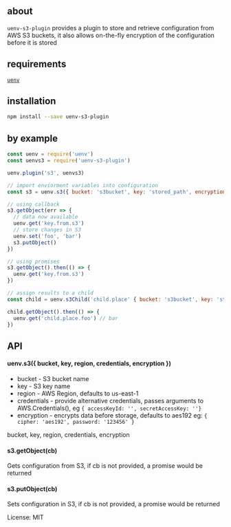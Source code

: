 ## about

`uenv-s3-plugin` provides a plugin to store and retrieve configuration from AWS S3 buckets, it also allows on-the-fly encryption of the configuration before it is stored

## requirements
[`uenv`](https://github.com/oiime/uenv)

## installation
```bash
npm install --save uenv-s3-plugin
```

## by example

```javascript
const uenv = require('uenv')
const uenvs3 = require('uenv-s3-plugin')

uenv.plugin('s3', uenvs3)

// import enviorment variables into configuration
const s3 = uenv.s3({ bucket: 's3bucket', key: 'stored_path', encryption: { password: '123456' } })

// using callback
s3.getObject(err => {
  // data now available
  uenv.get('key.from.s3')
  // store changes in S3
  uenv.set('foo', 'bar')
  s3.putObject()
})

// using promises
s3.getObject().then(() => {
  uenv.get('key.from.s3')
})

// assign results to a child
const child = uenv.s3Child('child.place' { bucket: 's3bucket', key: 'stored_path', encryption: { password: '123456' } })

child.getObject().then(() => {
  uenv.get('child.place.foo') // bar
})

```

## API

#### uenv.s3({ bucket, key, region, credentials, encryption })

* bucket - S3 bucket name
* key - S3 key name
* region - AWS Region, defaults to us-east-1
* credentials - provide alternative credentials, passes arguments to AWS.Credentials(), eg `{ accessKeyId: '', secretAccessKey: ''}`
* encryption - encrypts data before storage, defaults to aes192 eg: `{ cipher: 'aes192', password: '123456' }`

bucket, key, region, credentials, encryption

#### s3.getObject(cb)

Gets configuration from S3, if cb is not provided, a promise would be returned

#### s3.putObject(cb)

Sets configuration in S3, if cb is not provided, a promise would be returned

License: MIT
